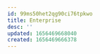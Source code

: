 ```yaml
---
id: 99ms50het2qg90ci76tpkwo
title: Enterprise
desc: ''
updated: 1656469668040
created: 1656469666378
---
```



